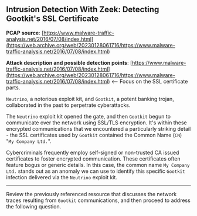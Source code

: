 
## Intrusion Detection With Zeek: Detecting Gootkit's SSL Certificate

**PCAP source**: [https://www.malware-traffic-analysis.net/2016/07/08/index.html](https://web.archive.org/web/20230128061716/https://www.malware-traffic-analysis.net/2016/07/08/index.html)

**Attack description and possible detection points**: [https://www.malware-traffic-analysis.net/2016/07/08/index.html](https://web.archive.org/web/20230128061716/https://www.malware-traffic-analysis.net/2016/07/08/index.html) <-- Focus on the SSL certificate parts.

`Neutrino`, a notorious exploit kit, and `Gootkit`, a potent banking trojan, collaborated in the past to perpetrate cyberattacks.

The `Neutrino` exploit kit opened the gate, and then `Gootkit` begun to communicate over the network using SSL/TLS encryption. It's within these encrypted communications that we encountered a particularly striking detail - the SSL certificates used by `Gootkit` contained the Common Name (`CN`) "`My Company Ltd.`".

Cybercriminals frequently employ self-signed or non-trusted CA issued certificates to foster encrypted communication. These certificates often feature bogus or generic details. In this case, the common name `My Company Ltd.` stands out as an anomaly we can use to identify this specific `Gootkit` infection delivered via the `Neutrino` exploit kit.

---

Review the previously referenced resource that discusses the network traces resulting from `Gootkit` communications, and then proceed to address the following question.

